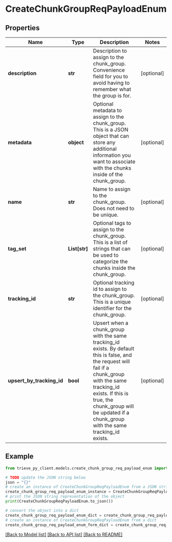 # CreateChunkGroupReqPayloadEnum


## Properties

Name | Type | Description | Notes
------------ | ------------- | ------------- | -------------
**description** | **str** | Description to assign to the chunk_group. Convenience field for you to avoid having to remember what the group is for. | [optional] 
**metadata** | **object** | Optional metadata to assign to the chunk_group. This is a JSON object that can store any additional information you want to associate with the chunks inside of the chunk_group. | [optional] 
**name** | **str** | Name to assign to the chunk_group. Does not need to be unique. | [optional] 
**tag_set** | **List[str]** | Optional tags to assign to the chunk_group. This is a list of strings that can be used to categorize the chunks inside the chunk_group. | [optional] 
**tracking_id** | **str** | Optional tracking id to assign to the chunk_group. This is a unique identifier for the chunk_group. | [optional] 
**upsert_by_tracking_id** | **bool** | Upsert when a chunk_group with the same tracking_id exists. By default this is false, and the request will fail if a chunk_group with the same tracking_id exists. If this is true, the chunk_group will be updated if a chunk_group with the same tracking_id exists. | [optional] 

## Example

```python
from trieve_py_client.models.create_chunk_group_req_payload_enum import CreateChunkGroupReqPayloadEnum

# TODO update the JSON string below
json = "{}"
# create an instance of CreateChunkGroupReqPayloadEnum from a JSON string
create_chunk_group_req_payload_enum_instance = CreateChunkGroupReqPayloadEnum.from_json(json)
# print the JSON string representation of the object
print(CreateChunkGroupReqPayloadEnum.to_json())

# convert the object into a dict
create_chunk_group_req_payload_enum_dict = create_chunk_group_req_payload_enum_instance.to_dict()
# create an instance of CreateChunkGroupReqPayloadEnum from a dict
create_chunk_group_req_payload_enum_form_dict = create_chunk_group_req_payload_enum.from_dict(create_chunk_group_req_payload_enum_dict)
```
[[Back to Model list]](../README.md#documentation-for-models) [[Back to API list]](../README.md#documentation-for-api-endpoints) [[Back to README]](../README.md)


